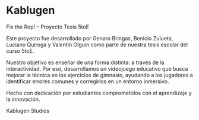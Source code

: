 # Kablugen
Fix the Rep! – Proyecto Tesis 5toE

Este proyecto fue desarrollado por Genaro Bringas, Benicio Zulueta, Luciano Quiroga y Valentín Olguín como parte de nuestra tesis escolar del curso 5toE.

Nuestro objetivo es enseñar de una forma distinta: a través de la interactividad. Por eso, desarrollamos un videojuego educativo que busca mejorar la técnica en los ejercicios de gimnasio, ayudando a los jugadores a identificar errores comunes y corregirlos en un entorno inmersivo.

Hecho con dedicación por estudiantes comprometidos con el aprendizaje y la innovación.

Kablugen Studios
